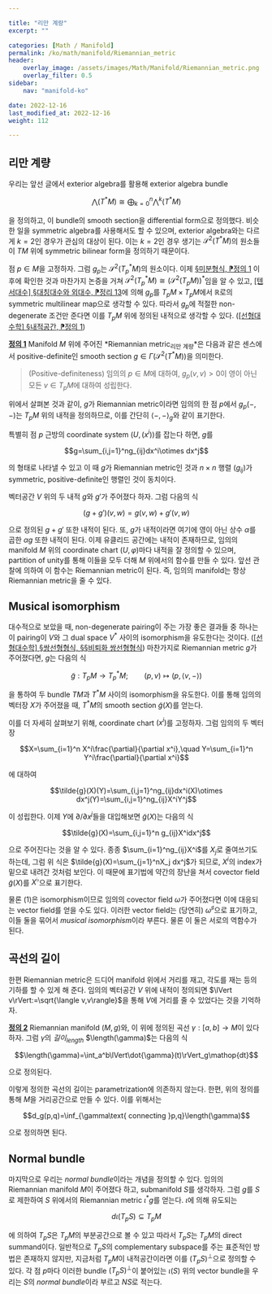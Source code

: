 ```yaml
---

title: "리만 계량"
excerpt: ""

categories: [Math / Manifold]
permalink: /ko/math/manifold/Riemannian_metric
header:
    overlay_image: /assets/images/Math/Manifold/Riemannian_metric.png
    overlay_filter: 0.5
sidebar: 
    nav: "manifold-ko"

date: 2022-12-16
last_modified_at: 2022-12-16
weight: 112

---
```


## 리만 계량

우리는 앞선 글에서 exterior algebra를 활용해 exterior algebra bundle

$$\bigwedge\nolimits(T^\ast M)\cong\bigoplus_{k=0}^n\bigwedge\nolimits^k(T^\ast M)$$

을 정의하고, 이 bundle의 smooth section을 differential form으로 정의했다. 비슷한 일을 symmetric algebra를 사용해서도 할 수 있으며, exterior algebra와는 다르게 $k=2$인 경우가 관심의 대상이 된다. 이는 $k=2$인 경우 생기는 $\mathcal{S}^2(T^\ast M)$의 원소들이 $TM$ 위에 symmetric bilinear form을 정의하기 때문이다. 

점 $p\in M$을 고정하자. 그럼 $g_p$는 $\mathcal{S}^2(T^\ast_pM)$의 원소이다. 이제 [§미분형식, ⁋정의 1](/ko/math/manifold/differential_forms#df1) 이후에 확인한 것과 마찬가지 논증을 거쳐 $\mathcal{S}^2(T^\ast_pM)\cong(\mathcal{S}^2(T_pM))^\ast$임을 알 수 있고, [\[텐서대수\] §대칭대수와 외대수, ⁋정리 13](/ko/math/tensor_algebra/symmetric_and_exterior_algebras#thm13)에 의해 $g_p$를 $T_pM\times T_pM$에서 $\mathbb{R}$로의 symmetric multilinear map으로 생각할 수 있다. 따라서 $g_p$에 적절한 non-degenerate 조건만 준다면 이를 $T_pM$ 위에 정의된 내적으로 생각할 수 있다. ([\[선형대수학\] §내적공간, ⁋정의 1](/ko/math/linear_algebra/inner_product_space))

<div class="definition" markdown="1">

<ins id="df1">**정의 1**</ins> Manifold $M$ 위에 주어진 *Riemannian metric<sub>리만 계량</sub>*은 다음과 같은 센스에서 positive-definite인 smooth section $g\in\Gamma(\mathcal{S}^2(T^\ast M))$을 의미한다.

> (Positive-definiteness) 임의의 $p\in M$에 대하여, $g_p(v,v)>0$이 영이 아닌 모든 $v\in T_pM$에 대하여 성립한다.

</div>

위에서 살펴본 것과 같이, $g$가 Riemannian metric이라면 임의의 한 점 $p$에서 $g_p(-,-)$는 $T_pM$ 위의 내적을 정의하므로, 이를 간단히 $\langle -,-\rangle_g$와 같이 표기한다. 

특별히 점 $p$ 근방의 coordinate system $(U,(x^i))$를 잡는다 하면, $g$를

$$g=\sum_{i,j=1}^ng_{ij}dx^i\otimes dx^j$$

의 형태로 나타낼 수 있고 이 때 $g$가 Riemannian metric인 것과 $n\times n$ 행렬 $(g_{ij})$가 symmetric, positive-definite인 행렬인 것이 동치이다.

벡터공간 $V$ 위의 두 내적 $g$와 $g'$가 주어졌다 하자. 그럼 다음의 식

$$(g+g')(v,w)=g(v,w)+g'(v,w)$$

으로 정의된 $g+g'$ 또한 내적이 된다. 또, $g$가 내적이라면 여기에 영이 아닌 상수 $\alpha$를 곱한 $\alpha g$ 또한 내적이 된다. 이제 유클리드 공간에는 내적이 존재하므로, 임의의 manifold $M$ 위의 coordinate chart $(U,\varphi)$마다 내적을 잘 정의할 수 있으며, partition of unity를 통해 이들을 모두 더해 $M$ 위에서의 함수를 만들 수 있다. 앞선 관찰에 의하여 이 함수는 Riemannian metric이 된다. 즉, 임의의 manifold는 항상 Riemannian metric을 줄 수 있다.

## Musical isomorphism

대수적으로 보았을 때, non-degenerate pairing이 주는 가장 좋은 결과들 중 하나는 이 pairing이 $V$와 그 dual space $V^\ast$ 사이의 isomorphism을 유도한다는 것이다. ([\[선형대수학\] §쌍선형형식, §§비퇴화 쌍선형형식](/ko/math/linear_algebra/bilinear_form#비퇴화-쌍선형형식)) 마찬가지로 Riemannian metric $g$가 주어졌다면, $g$는 다음의 식

$$\tilde{g}:T_pM\rightarrow T_p^\ast M;\qquad(p,v)\mapsto (p,\langle v,-\rangle)\tag{1}$$

을 통하여 두 bundle $TM$과 $T^\ast M$ 사이의 isomorphism을 유도한다. 이를 통해 임의의 벡터장 $X$가 주어졌을 때, $T^\ast M$의 smooth section $\tilde{g}(X)$를 얻는다.

이를 더 자세히 살펴보기 위해, coordinate chart $(x^i)$를 고정하자. 그럼 임의의 두 벡터장

$$X=\sum_{i=1}^n X^i\frac{\partial}{\partial x^i},\quad Y=\sum_{i=1}^n Y^i\frac{\partial}{\partial x^i}$$

에 대하여

$$\tilde{g}(X)(Y)=\sum_{i,j=1}^ng_{ij}dx^i(X)\otimes dx^j(Y)=\sum_{i,j=1}^ng_{ij}X^iY^j$$

이 성립한다. 이제 $Y$에 $\partial/\partial x^j$들을 대입해보면 $\tilde{g}(X)$는 다음의 식

$$\tilde{g}(X)=\sum_{i,j=1}^n g_{ij}X^idx^j$$

으로 주어진다는 것을 알 수 있다. 종종 $\sum_{i=1}^ng_{ij}X^i$를 $X_j$로 줄여쓰기도 하는데, 그럼 위 식은 $\tilde{g}(X)=\sum_{j=1}^nX_j dx^j$가 되므로, $X^i$의 index가 밑으로 내려간 것처럼 보인다. 이 때문에 표기법에 약간의 장난을 쳐서 covector field $\tilde{g}(X)$를 $X^\flat$으로 표기한다. 

물론 (1)은 isomorphism이므로 임의의 covector field $\omega$가 주어졌다면 이에 대응되는 vector field를 얻을 수도 있다. 이러한 vector field는 (당연히) $\omega^\sharp$으로 표기하고, 이들 둘을 묶어서 *musical isomorphism*이라 부른다. 물론 이 둘은 서로의 역함수가 된다.

## 곡선의 길이

한편 Riemannian metric은 드디어 manifold 위에서 거리를 재고, 각도를 재는 등의 기하를 할 수 있게 해 준다. 임의의 벡터공간 $V$ 위에 내적이 정의되면 $\lVert v\rVert:=\sqrt{\langle v,v\rangle}$을 통해 $V$에 거리를 줄 수 있었다는 것을 기억하자.

<div class="definition" markdown="1">

<ins id="df2">**정의 2**</ins> Riemannian manifold $(M,g)$와, 이 위에 정의된 곡선 $\gamma:[a,b]\rightarrow M$이 있다 하자. 그럼 $\gamma$의 *길이<sub>length</sub>* $\length(\gamma)$는 다음의 식

$$\length(\gamma)=\int_a^b\lVert\dot{\gamma}(t)\rVert_g\mathop{dt}$$

으로 정의된다.

</div>

이렇게 정의한 곡선의 길이는 parametrization에 의존하지 않는다. 한편, 위의 정의를 통해 $M$을 거리공간으로 만들 수 있다. 이를 위해서는

$$d_g(p,q)=\inf_{\gamma\text{ connecting }p,q}\length(\gamma)$$

으로 정의하면 된다.

## Normal bundle

마지막으로 우리는 *normal bundle*이라는 개념을 정의할 수 있다. 임의의 Riemannian manifold $M$이 주어졌다 하고, submanifold $S$를 생각하자. 그럼 $g$를 $S$로 제한하여 $S$ 위에서의 Riemannian metric $\iota^\ast g$를 얻는다. $\iota$에 의해 유도되는

$$d\iota(T_pS)\subseteq T_pM$$

에 의하여 $T_pS$은 $T_pM$의 부분공간으로 볼 수 있고 따라서 $T_pS$는 $T_pM$의 direct summand이다. 일반적으로 $T_pS$의 complementary subspace를 주는 표준적인 방법은 존재하지 않지만, 지금처럼 $T_pM$이 내적공간이라면 이를 $(T_pS)^\perp$으로 정의할 수 있다. 각 점 $p$마다 이러한 bundle $(T_pS)^\perp$이 붙어있는 $\iota(S)$ 위의 vector bundle을 우리는 $S$의 *normal bundle*이라 부르고 $NS$로 적는다.